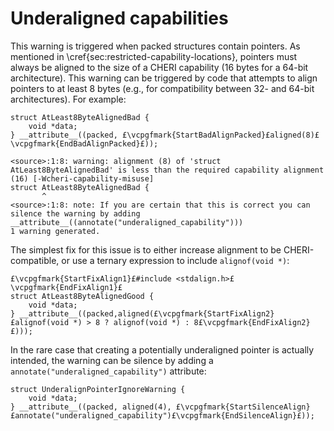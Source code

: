 # Underaligned capabilities

<!--
%\begin{compilerwarning}
%alignment (<N>) of '<type>' is less than the required capability alignment
%\end{compilerwarning}
-->

This warning is triggered when packed structures contain pointers.
As mentioned in \cref{sec:restricted-capability-locations}, pointers must always be aligned to the size of a CHERI capability (16 bytes for a 64-bit architecture).
This warning can be triggered by code that attempts to align pointers to at least 8 bytes (e.g., for compatibility between 32- and 64-bit architectures). For example:

<!--
\TikzListingHighlightStartEnd[red]{BadAlignPacked}
-->

```
struct AtLeast8ByteAlignedBad {
    void *data;
} __attribute__((packed, £\vcpgfmark{StartBadAlignPacked}£aligned(8)£\vcpgfmark{EndBadAlignPacked}£));
```

```
<source>:1:8: warning: alignment (8) of 'struct AtLeast8ByteAlignedBad' is less than the required capability alignment (16) [-Wcheri-capability-misuse]
struct AtLeast8ByteAlignedBad {
       ^
<source>:1:8: note: If you are certain that this is correct you can silence the warning by adding __attribute__((annotate("underaligned_capability")))
1 warning generated.
```

The simplest fix for this issue is to either increase alignment to be CHERI-compatible, or use a ternary expression to include `alignof(void *)`:

```
£\vcpgfmark{StartFixAlign1}£#include <stdalign.h>£\vcpgfmark{EndFixAlign1}£
struct AtLeast8ByteAlignedGood {
    void *data;
} __attribute__((packed,aligned(£\vcpgfmark{StartFixAlign2}£alignof(void *) > 8 ? alignof(void *) : 8£\vcpgfmark{EndFixAlign2}£)));
```

<!--
\TikzListingHighlightStartEnd[green]{FixAlign1}
\TikzListingHighlightStartEnd[green]{FixAlign2}
-->
In the rare case that creating a potentially underaligned pointer is actually intended, the warning can be silence by adding a `annotate("underaligned_capability")` attribute:

<!--
\TikzListingHighlightStartEnd[green]{SilenceAlign}
-->

```
struct UnderalignPointerIgnoreWarning {
    void *data;
} __attribute__((packed, aligned(4), £\vcpgfmark{StartSilenceAlign}£annotate("underaligned_capability")£\vcpgfmark{EndSilenceAlign}£));
```
